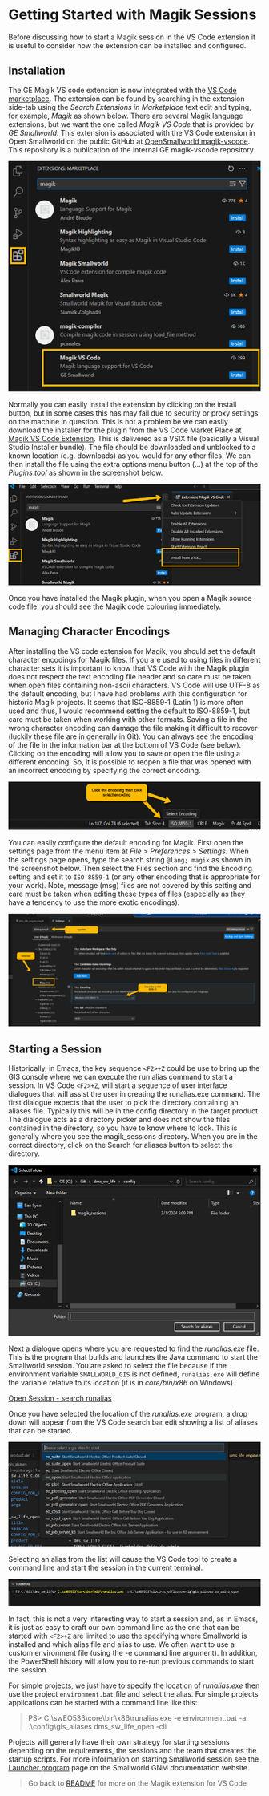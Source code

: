 
# Getting Started with Magik Sessions

Before discussing how to start a Magik session in the VS Code extension it is useful to consider how the extension can be installed and configured.

## Installation

The GE Magik VS code extension is now integrated with the [VS Code marketplace](https://marketplace.visualstudio.com/vscode).  The extension can be found by searching in the extension side-tab using the _Search Extensions in Marketplace_ text edit and typing, for example, _Magik_ as shown below.  There are several Magik language extensions, but we want the one called _Magik VS Code_ that is provided by _GE Smallworld_.  This extension is associated with the VS Code extension in Open Smallworld on the public GitHub at [OpenSmallworld magik-vscode](https://github.com/OpenSmallworld/magik-vscode).  This repository is a publication of the internal GE magik-vscode repository.

![Installation from VS code](./images/install_from_vscode.png)

Normally you can easily install the extension by clicking on the install button, but in some cases this has may fail due to security or proxy settings on the machine in question.  This is not a problem be we can easily download the installer for the plugin from the VS Code Market Place at [Magik VS Code Extension](https://marketplace.visualstudio.com/items?itemName=ge-smallworld.magik-vscode).  This is delivered as a VSIX file (basically a Visual Studio Installer bundle).  The file should be downloaded and unblocked to a known location (e.g. downloads) as you would for any other files.   We can then install the file using the extra options menu button (...) at the top of the _Plugins tool_ as shown in the screenshot below.

![Installation from VS code](./images/install_from_vsx_file.png)

Once you have installed the Magik plugin, when you open a Magik source code file, you should see the Magik code colouring immediately.

## Managing Character Encodings

After installing the VS code extension for Magik, you should set the default character encodings for Magik files.  If you are used to using files in different character sets it is important to know that VS Code with the Magik plugin does not respect the text encoding file header and so care must be taken when open files containing non-ascii characters.  VS Code will use UTF-8 as the default encoding, but I have had problems with this configuration for historic Magik projects.  It seems that ISO-8859-1 (Latin 1) is more often used and thus, I would recommend setting the default to ISO-8859-1, but care must be taken when working with other formats.  Saving a file in the wrong character encoding can damage the file making it difficult to recover (luckily these file are in generally in Git).  You can always see the encoding of the file in the information bar at the bottom of VS Code (see below).  Clicking on the encoding will allow you to save or open the file using a different encoding.  So, it is possible to reopen a file that was opened with an incorrect encoding by specifying the correct encoding.

![File Encoding - Status bar](./images/encoding_statusbar.png)

You can easily configure the default encoding for Magik.  First open the settings page from the menu item at _File > Preferences > Settings_.  When the settings page opens, type the search string `@lang; magik` as shown in the screenshot below.  Then select the Files section and find the Encoding setting and set it to `ISO-8859-1` (or any other encoding that is appropriate for your work).  Note, message (msg) files are not covered by this setting and care must be taken when editing these types of files (especially as they have a tendency to use the more exotic encodings).

![File Encoding - default setting](./images/encoding_default.png)

## Starting a Session

Historically, in Emacs, the key sequence `<F2>+Z` could be use to bring up the GIS console where we can execute the run alias command to start a session.  In VS Code `<F2>+Z`, will start a sequence of user interface dialogues that will assist the user in creating the runalias.exe command.  The first dialogue expects that the user to pick the directory containing an aliases file.  Typically this will be in the config directory in the target product.  The dialogue acts as a directory picker and does not show the files contained in the directory, so you have to know where to look.  This is generally where you see the magik_sessions directory.  When you are in the correct directory, click on the Search for aliases button to select the directory.

![Open Session - search alias](./images/session_search_alias.png)

Next a dialogue opens where you are requested to find the _runalias.exe_ file.  This is the program that builds and launches the Java command to start the Smallworld session.  You are asked to select the file because if the environment variable `SMALLWORLD_GIS` is not defined, `runalias.exe` will define the variable relative to its location (it is in _core/bin/x86_ on Windows).

[Open Session - search runalias](./images/session_runalias.png)

Once you have selected the location of the _runalias.exe_ program, a drop down will appear from the VS Code search bar edit showing a list of aliases that can be started.

![Open Session - select alias](./images/session_select_alias.png)

Selecting an alias from the list will cause the VS Code tool to create a command line and start the session in the current terminal.

![Open Session - command](./images/session_command.png)

In fact, this is not a very interesting way to start a session and, as in Emacs, it is just as easy to craft our own command line as the one that can be started with `<F2>+Z` are limited to use the specifying where Smallworld is installed and which alias file and alias to use.  We often want to use a custom environment file (using the -e command line argument).  In addition, the PowerShell history will allow you to re-run previous commands to start the session.  

For simple projects, we just have to specify the location of _runalias.exe_ then use the project `environment.bat` file and select the alias. For simple projects applications can be started with a command line like this:

> PS\> C:\swEO533\core\bin\x86\runalias.exe -e environment.bat -a .\config\gis_aliases dms_sw_life_open -cli

Projects will generally have their own strategy for starting sessions depending on the requirements, the sessions and the team that creates the startup scripts. For more information on starting Smallworld session see the  [Launcher program](https://smallworld-gnm.gevernova.com/documentation/sw53/en/swDocs5.htm#../Subsystems/Core/Content/Sessions/LauncherProgram.htm?TocPath=Technology%2520platform%257CCore%257CMagik%2520sessions%257C_____5) page on the Smallworld GNM documentation website.

> Go back to [README](../README.md) for more on the Magik extension for VS Code



